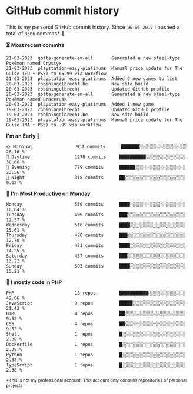# GitHub commit history
This is my personal GitHub commit history. Since <!--START_SECTION:first-commit-date-->`16-06-2017`<!--END_SECTION:first-commit-date--> I pushed a total of <!--START_SECTION:total-commit-count-->`3306`<!--END_SECTION:total-commit-count--> commits* 🎉.

<!--START_SECTION:most-recent-commits-->
**⏳ Most recent commits**
                                        
```text
21-03-2023  gotta-generate-em-all       Generated a new steel-type Pokémon named Crystyx
21-03-2023  playstation-easy-platinums  Manual price update for The Guise (EU • PS5) to €5.99 via workflow
21-03-2023  playstation-easy-platinums  Added 9 new games to list
20-03-2023  robiningelbrecht.be         New site build
20-03-2023  robiningelbrecht            Updated GitHub profile
20-03-2023  gotta-generate-em-all       Generated a new steel-type Pokémon named Bracerusk
20-03-2023  playstation-easy-platinums  Added 1 new game
19-03-2023  robiningelbrecht            Updated GitHub profile
19-03-2023  robiningelbrecht.be         New site build
19-03-2023  playstation-easy-platinums  Manual price update for The Guise (NA • PS5) to .99 via workflow
```
<!--END_SECTION:most-recent-commits-->  

<!--START_SECTION:commits-per-day-time-->
**I&#039;m an Early 🐤**

```text
🌞 Morning                 931 commits      ███████░░░░░░░░░░░░░░░░░░   28.16 %
🌆 Daytime                 1278 commits     ██████████░░░░░░░░░░░░░░░   38.66 %
🌃 Evening                 779 commits      ██████░░░░░░░░░░░░░░░░░░░   23.56 %
🌙 Night                   318 commits      ██░░░░░░░░░░░░░░░░░░░░░░░   9.62 %
```
<!--END_SECTION:commits-per-day-time-->  

<!--START_SECTION:commits-per-weekday-->
**📅 I&#039;m Most Productive on Monday**

```text
Monday                    550 commits      ████░░░░░░░░░░░░░░░░░░░░░   16.64 %
Tuesday                   409 commits      ███░░░░░░░░░░░░░░░░░░░░░░   12.37 %
Wednesday                 516 commits      ████░░░░░░░░░░░░░░░░░░░░░   15.61 %
Thursday                  420 commits      ███░░░░░░░░░░░░░░░░░░░░░░   12.70 %
Friday                    471 commits      ████░░░░░░░░░░░░░░░░░░░░░   14.25 %
Saturday                  437 commits      ███░░░░░░░░░░░░░░░░░░░░░░   13.22 %
Sunday                    503 commits      ████░░░░░░░░░░░░░░░░░░░░░   15.21 %
```
<!--END_SECTION:commits-per-weekday-->  

<!--START_SECTION:repos-per-language-->
**💬 I mostly code in PHP**

```text
PHP                       18 repos         ███████████░░░░░░░░░░░░░░   42.86 %
JavaScript                9 repos          █████░░░░░░░░░░░░░░░░░░░░   21.43 %
HTML                      4 repos          ██░░░░░░░░░░░░░░░░░░░░░░░   9.52 %
CSS                       4 repos          ██░░░░░░░░░░░░░░░░░░░░░░░   9.52 %
Shell                     1 repos          █░░░░░░░░░░░░░░░░░░░░░░░░   2.38 %
Dockerfile                1 repos          █░░░░░░░░░░░░░░░░░░░░░░░░   2.38 %
Python                    1 repos          █░░░░░░░░░░░░░░░░░░░░░░░░   2.38 %
TypeScript                1 repos          █░░░░░░░░░░░░░░░░░░░░░░░░   2.38 %
```
<!--END_SECTION:repos-per-language-->  

<sub>*This is not my professional account. This account only contains repositories of personal projects</sub>
